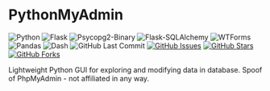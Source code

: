 # PythonMyAdmin

![Python](https://img.shields.io/badge/Python-3.7-blue.svg?logo=python&longCache=true&logoColor=white&colorB=5e81ac&style=flat-square&colorA=4c566a)
![Flask](https://img.shields.io/badge/Flask-1.0.2-blue.svg?longCache=true&logo=flask&style=flat-square&logoColor=white&colorB=5e81ac&colorA=4c566a)
![Psycopg2-Binary](https://img.shields.io/badge/Psycopg2--Binary-v2.7.7-red.svg?longCache=true&style=flat-square&logo=PostgreSQL&logoColor=white&colorA=4c566a&colorB=bf616a)
![Flask-SQLAlchemy](https://img.shields.io/badge/Flask--SQLAlchemy-2.3.2-red.svg?longCache=true&style=flat-square&logo=scala&logoColor=white&colorA=4c566a&colorB=bf616a)
![WTForms](https://img.shields.io/badge/WTForms-2.2.1-red.svg?longCache=true&style=flat-square&logo=scala&logoColor=white&colorA=4c566a&colorB=bf616a)
![Pandas](https://img.shields.io/badge/Pandas-v0.25.0-blue.svg?longCache=true&logo=python&longCache=true&style=flat-square&logoColor=white&colorB=5e81ac&colorA=4c566a)
![Dash](https://img.shields.io/badge/Dash-v1.0.2-blue.svg?longCache=true&logo=python&longCache=true&style=flat-square&logoColor=white&colorB=5e81ac&colorA=4c566a)
![GitHub Last Commit](https://img.shields.io/github/last-commit/google/skia.svg?style=flat-square&colorA=4c566a&colorB=a3be8c)
[![GitHub Issues](https://img.shields.io/github/issues/toddbirchard/pythonmyadmin.svg?style=flat-square&colorA=4c566a&colorB=ebcb8b)](https://github.com/toddbirchard/pythonmyadmin/issues)
[![GitHub Stars](https://img.shields.io/github/stars/toddbirchard/pythonmyadmin.svg?style=flat-square&colorA=4c566a&colorB=ebcb8b)](https://github.com/toddbirchard/pythonmyadmin/stargazers)
[![GitHub Forks](https://img.shields.io/github/forks/toddbirchard/pythonmyadmin.svg?style=flat-square&colorA=4c566a&colorB=ebcb8b)](https://github.com/toddbirchard/pythonmyadmin/network)

Lightweight Python GUI for exploring and modifying data in database. Spoof of PhpMyAdmin - not affiliated in any way.
